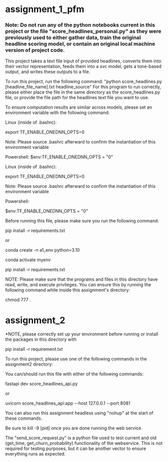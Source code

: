 # assignment_1_pfm

### Note: Do not run any of the python notebooks current in this project or the file "score_headlines_personal.py" as they were previously used to either gather data, train the original headline scoring model, or contain an original local machine version of project code.

This project takes a text file input of
provided headlines, converts them into their vector
representation, feeds them into a svc model,
gets a tone-based output, and writes these outputs
to a file.

To run this project, run the following command:
"python score_headlines.py [headline_file_name].txt headline_source"
For this program to run correctly, please either place the file in the
same directory as the score_headlines.py file, or provide the
file path for the headlines text file you want to use.

To ensure computation results are similar across models,
please set an environment variable with the following command:

Linux (inside of .bashrc):

export TF_ENABLE_ONEDNN_OPTS=0

Note: Please source .bashrc afterward to confirm the instantiation
of this environment variable

Powershell:
$env:TF_ENABLE_ONEDNN_OPTS = "0"

Linux (inside of .bashrc):

export TF_ENABLE_ONEDNN_OPTS=0

Note: Please source .bashrc afterward to confirm the instantiation
of this environment variable

Powershell:

$env:TF_ENABLE_ONEDNN_OPTS = "0"

Before running this file, please make sure you run the following command:

pip install -r requirements.txt

or

conda create -n a1_env python=3.10

conda activate myenv

pip install -r requirements.txt

NOTE: Please make sure that the programs and files in this directory have read, write, and execute privileges. You can ensure this by running the following command while inside this assignment's directory:

chmod 777 .

# assignment_2

*NOTE, please correctly set up your environment before running or install the packages in this directory with

pip install -r requirement.txt

To run this project, please use one of the following commands in the assignment2 directory:

You can/should run this file with either of the following commands:

fastapi dev score_headlines_api.py

or

uvicorn score_headlines_api:app --host 127.0.0.1 --port 8081

You can also run this assignment headless using "nohup" at the start of these commands.

Be sure to kill -9 [pid] once you are done running the web service.

The "send_score_request.py" is a python file used to test current and old (get_time, get_churn_probability) functionality of the webservice. This is not required for testing purposes, but it can be another vector to ensure everything runs as expected.
